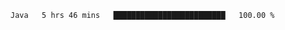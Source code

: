 <!--START_SECTION:waka-->

```txt
Java   5 hrs 46 mins   █████████████████████████   100.00 %
```

<!--END_SECTION:waka-->
